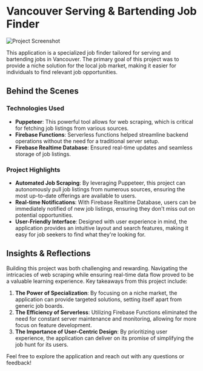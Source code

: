 # Vancouver Serving & Bartending Job Finder

![Project Screenshot](url-to-a-screenshot-of-your-app)

This application is a specialized job finder tailored for serving and bartending jobs in Vancouver. The primary goal of this project was to provide a niche solution for the local job market, making it easier for individuals to find relevant job opportunities.

## Behind the Scenes

### Technologies Used

- **Puppeteer**: This powerful tool allows for web scraping, which is critical for fetching job listings from various sources.
- **Firebase Functions**: Serverless functions helped streamline backend operations without the need for a traditional server setup.
- **Firebase Realtime Database**: Ensured real-time updates and seamless storage of job listings.

### Project Highlights

- **Automated Job Scraping**: By leveraging Puppeteer, this project can autonomously pull job listings from numerous sources, ensuring the most up-to-date offerings are available to users.
- **Real-time Notifications**: With Firebase Realtime Database, users can be immediately notified of new job listings, ensuring they don't miss out on potential opportunities.
- **User-Friendly Interface**: Designed with user experience in mind, the application provides an intuitive layout and search features, making it easy for job seekers to find what they're looking for.

## Insights & Reflections

Building this project was both challenging and rewarding. Navigating the intricacies of web scraping while ensuring real-time data flow proved to be a valuable learning experience. Key takeaways from this project include:

1. **The Power of Specialization**: By focusing on a niche market, the application can provide targeted solutions, setting itself apart from generic job boards.
2. **The Efficiency of Serverless**: Utilizing Firebase Functions eliminated the need for constant server maintenance and monitoring, allowing for more focus on feature development.
3. **The Importance of User-Centric Design**: By prioritizing user experience, the application can deliver on its promise of simplifying the job hunt for its users.

Feel free to explore the application and reach out with any questions or feedback!
